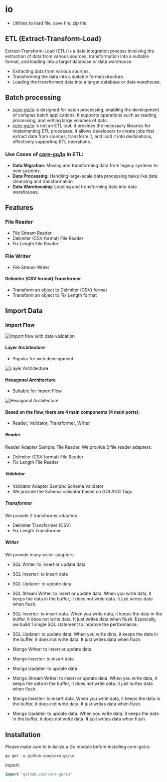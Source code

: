 # io
- Utilities to load file, save file, zip file
## ETL (Extract-Transform-Load)
Extract-Transform-Load (ETL) is a data integration process involving the extraction of data from various sources, transformation into a suitable format, and loading into a target database or data warehouse.
- Extracting data from various sources.
- Transforming the data into a suitable format/structure.
- Loading the transformed data into a target database or data warehouse.

## Batch processing
- [core-go/io](https://github.com/core-go/io) is designed for batch processing, enabling the development of complex batch applications. It supports operations such as reading, processing, and writing large volumes of data.
- [core-go/io](https://github.com/core-go/io) is not an ETL tool. It provides the necessary libraries for implementing ETL processes. It allows developers to create jobs that extract data from sources, transform it, and load it into destinations, effectively supporting ETL operations.

### Use Cases of [core-go/io](https://github.com/core-go/io) in ETL:
- <b>Data Migration</b>: Moving and transforming data from legacy systems to new systems.
- <b>Data Processing</b>: Handling large-scale data processing tasks like data cleansing and transformation
- <b>Data Warehousing</b>: Loading and transforming data into data warehouses.

## Features
### File Reader
- File Stream Reader
- Delimiter (CSV format) File Reader
- Fix Length File Reader
### File Writer
- File Stream Writer
#### Delimiter (CSV format) Transformer
- Transform an object to Delimiter (CSV) format
- Transform an object to Fix Length format

## Import Data
### Import Flow
![Import flow with data validation](https://cdn-images-1.medium.com/max/800/1*Y4QUN6QnfmJgaKigcNHbQA.png)

#### Layer Architecture
- Popular for web development

![Layer Architecture](https://cdn-images-1.medium.com/max/800/1*JDYTlK00yg0IlUjZ9-sp7Q.png)

#### Hexagonal Architecture
- Suitable for Import Flow

![Hexagonal Architecture](https://cdn-images-1.medium.com/max/800/1*nMu5_jZJ1omzIB5VK5Lh-w.png)

#### Based on the flow, there are 4 main components (4 main ports):
- Reader, Validator, Transformer, Writer
##### Reader
Reader Adapter Sample: File Reader. We provide 2 file reader adapters:
- Delimiter (CSV format) File Reader
- Fix Length File Reader
##### Validator
- Validator Adapter Sample: Schema Validator
- We provide the Schema validator based on GOLANG Tags
##### Transformer
We provide 2 transformer adapters
- Delimiter Transformer (CSV)
- Fix Length Transformer
##### Writer
We provide many writer adapters:
- SQL Writer: to insert or update data
- SQL Inserter: to insert data
- SQL Updater: to update data

- SQL Stream Writer: to insert or update data. When you write data, it keeps the data in the buffer, it does not write data. It just writes data when flush.
- SQL Inserter: to insert data. When you write data, it keeps the data in the buffer, it does not write data. It just writes data when flush. Especially, we build 1 single SQL statement to improve the performance.
- SQL Updater: to update data. When you write data, it keeps the data in the buffer, it does not write data. It just writes data when flush.

- Mongo Writer: to insert or update data
- Mongo Inserter: to insert data
- Mongo Updater: to update data

- Mongo Stream Writer: to insert or update data. When you write data, it keeps the data in the buffer, it does not write data. It just writes data when flush.
- Mongo Inserter: to insert data. When you write data, it keeps the data in the buffer, it does not write data. It just writes data when flush.
- Mongo Updater: to update data. When you write data, it keeps the data in the buffer, it does not write data. It just writes data when flush.

## Installation
Please make sure to initialize a Go module before installing core-go/io:

```shell
go get -u github.com/core-go/io
```

Import:
```go
import "github.com/core-go/io"
```
